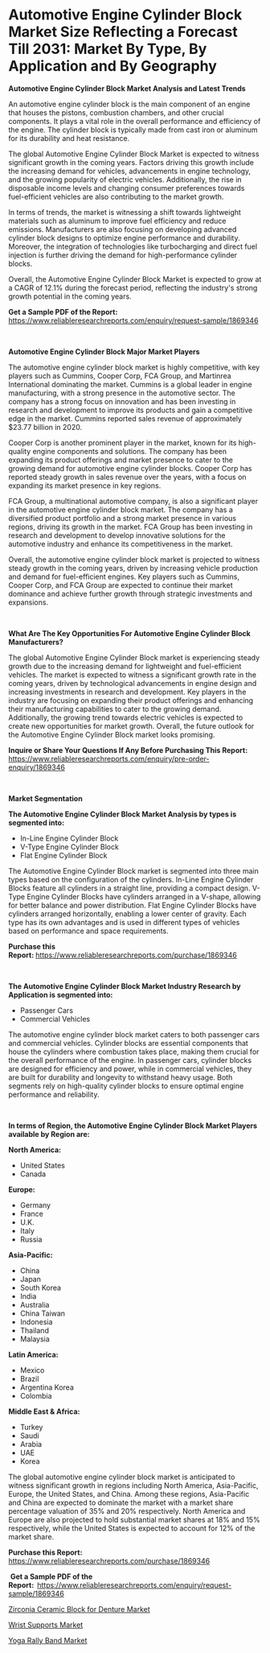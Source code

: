 <p><h1>Automotive Engine Cylinder Block Market Size Reflecting a Forecast Till 2031: Market By Type, By Application and By Geography</h1></p><p><strong>Automotive Engine Cylinder Block Market Analysis and Latest Trends</strong></p>
<p><p>An automotive engine cylinder block is the main component of an engine that houses the pistons, combustion chambers, and other crucial components. It plays a vital role in the overall performance and efficiency of the engine. The cylinder block is typically made from cast iron or aluminum for its durability and heat resistance.</p><p>The global Automotive Engine Cylinder Block Market is expected to witness significant growth in the coming years. Factors driving this growth include the increasing demand for vehicles, advancements in engine technology, and the growing popularity of electric vehicles. Additionally, the rise in disposable income levels and changing consumer preferences towards fuel-efficient vehicles are also contributing to the market growth.</p><p>In terms of trends, the market is witnessing a shift towards lightweight materials such as aluminum to improve fuel efficiency and reduce emissions. Manufacturers are also focusing on developing advanced cylinder block designs to optimize engine performance and durability. Moreover, the integration of technologies like turbocharging and direct fuel injection is further driving the demand for high-performance cylinder blocks.</p><p>Overall, the Automotive Engine Cylinder Block Market is expected to grow at a CAGR of 12.1% during the forecast period, reflecting the industry's strong growth potential in the coming years.</p></p>
<p><strong>Get a Sample PDF of the Report:&nbsp;</strong> <a href="https://www.reliableresearchreports.com/enquiry/request-sample/1869346">https://www.reliableresearchreports.com/enquiry/request-sample/1869346</a></p>
<p>&nbsp;</p>
<p><strong>Automotive Engine Cylinder Block Major Market Players</strong></p>
<p><p>The automotive engine cylinder block market is highly competitive, with key players such as Cummins, Cooper Corp, FCA Group, and Martinrea International dominating the market. Cummins is a global leader in engine manufacturing, with a strong presence in the automotive sector. The company has a strong focus on innovation and has been investing in research and development to improve its products and gain a competitive edge in the market. Cummins reported sales revenue of approximately $23.77 billion in 2020.</p><p>Cooper Corp is another prominent player in the market, known for its high-quality engine components and solutions. The company has been expanding its product offerings and market presence to cater to the growing demand for automotive engine cylinder blocks. Cooper Corp has reported steady growth in sales revenue over the years, with a focus on expanding its market presence in key regions.</p><p>FCA Group, a multinational automotive company, is also a significant player in the automotive engine cylinder block market. The company has a diversified product portfolio and a strong market presence in various regions, driving its growth in the market. FCA Group has been investing in research and development to develop innovative solutions for the automotive industry and enhance its competitiveness in the market.</p><p>Overall, the automotive engine cylinder block market is projected to witness steady growth in the coming years, driven by increasing vehicle production and demand for fuel-efficient engines. Key players such as Cummins, Cooper Corp, and FCA Group are expected to continue their market dominance and achieve further growth through strategic investments and expansions.</p></p>
<p>&nbsp;</p>
<p><strong>What Are The Key Opportunities For Automotive Engine Cylinder Block Manufacturers?</strong></p>
<p><p>The global Automotive Engine Cylinder Block market is experiencing steady growth due to the increasing demand for lightweight and fuel-efficient vehicles. The market is expected to witness a significant growth rate in the coming years, driven by technological advancements in engine design and increasing investments in research and development. Key players in the industry are focusing on expanding their product offerings and enhancing their manufacturing capabilities to cater to the growing demand. Additionally, the growing trend towards electric vehicles is expected to create new opportunities for market growth. Overall, the future outlook for the Automotive Engine Cylinder Block market looks promising.</p></p>
<p><strong>Inquire or Share Your Questions If Any Before Purchasing This Report:</strong> <a href="https://www.reliableresearchreports.com/enquiry/pre-order-enquiry/1869346">https://www.reliableresearchreports.com/enquiry/pre-order-enquiry/1869346</a></p>
<p>&nbsp;</p>
<p><strong>Market Segmentation</strong></p>
<p><strong>The Automotive Engine Cylinder Block Market Analysis by types is segmented into:</strong></p>
<p><ul><li>In-Line Engine Cylinder Block</li><li>V-Type Engine Cylinder Block</li><li>Flat Engine Cylinder Block</li></ul></p>
<p><p>The Automotive Engine Cylinder Block market is segmented into three main types based on the configuration of the cylinders. In-Line Engine Cylinder Blocks feature all cylinders in a straight line, providing a compact design. V-Type Engine Cylinder Blocks have cylinders arranged in a V-shape, allowing for better balance and power distribution. Flat Engine Cylinder Blocks have cylinders arranged horizontally, enabling a lower center of gravity. Each type has its own advantages and is used in different types of vehicles based on performance and space requirements.</p></p>
<p><strong>Purchase this Report:&nbsp;</strong><a href="https://www.reliableresearchreports.com/purchase/1869346">https://www.reliableresearchreports.com/purchase/1869346</a></p>
<p>&nbsp;</p>
<p><strong>The Automotive Engine Cylinder Block Market Industry Research by Application is segmented into:</strong></p>
<p><ul><li>Passenger Cars</li><li>Commercial Vehicles</li></ul></p>
<p><p>The automotive engine cylinder block market caters to both passenger cars and commercial vehicles. Cylinder blocks are essential components that house the cylinders where combustion takes place, making them crucial for the overall performance of the engine. In passenger cars, cylinder blocks are designed for efficiency and power, while in commercial vehicles, they are built for durability and longevity to withstand heavy usage. Both segments rely on high-quality cylinder blocks to ensure optimal engine performance and reliability.</p></p>
<p>&nbsp;</p>
<p><strong>In terms of Region, the Automotive Engine Cylinder Block Market Players available by Region are:</strong></p>
<p>
    <p> <strong> North America: </strong>
        <ul>
            <li>United States</li>
            <li>Canada</li>
        </ul>
        </p> 
    <p> <strong> Europe: </strong>
        <ul>
            <li>Germany</li>
            <li>France</li>
            <li>U.K.</li>
            <li>Italy</li>
            <li>Russia</li>
        </ul>
        </p> 
    <p> <strong> Asia-Pacific: </strong>
        <ul>
            <li>China</li>
            <li>Japan</li>
            <li>South Korea</li>
            <li>India</li>
            <li>Australia</li>
            <li>China Taiwan</li>
            <li>Indonesia</li>
            <li>Thailand</li>
            <li>Malaysia</li>
        </ul>
        </p> 
    <p> <strong> Latin America: </strong>
        <ul>
            <li>Mexico</li>
            <li>Brazil</li>
            <li>Argentina Korea</li>
            <li>Colombia</li>
        </ul>
        </p> 
    <p> <strong> Middle East & Africa: </strong>
        <ul>
            <li>Turkey</li>
            <li>Saudi</li>
            <li>Arabia</li>
            <li>UAE</li>
            <li>Korea</li>
        </ul>
    </p>
    </p>
<p><p>The global automotive engine cylinder block market is anticipated to witness significant growth in regions including North America, Asia-Pacific, Europe, the United States, and China. Among these regions, Asia-Pacific and China are expected to dominate the market with a market share percentage valuation of 35% and 20% respectively. North America and Europe are also projected to hold substantial market shares at 18% and 15% respectively, while the United States is expected to account for 12% of the market share.</p></p>
<p><strong>Purchase this Report: </strong><a href="https://www.reliableresearchreports.com/purchase/1869346">https://www.reliableresearchreports.com/purchase/1869346</a></p>
<p>&nbsp;<strong>Get a Sample PDF of the Report:&nbsp;&nbsp;</strong><a href="https://www.reliableresearchreports.com/enquiry/request-sample/1869346">https://www.reliableresearchreports.com/enquiry/request-sample/1869346</a></p>
<p><strong></strong></p>
<p><p><a href="https://view.publitas.com/reportprime-1/zirconia-ceramic-block-for-denture-market-research-report-provides-thorough-industry-overview-which-offers-an-in-depth-analysis-of-product-trends-and-new-market-divisions/">Zirconia Ceramic Block for Denture Market</a></p><p><a href="https://view.publitas.com/reportprime-1/wrist-supports-market-size-share-trends-analysis-report-by-application-regional-outlook-competitive-strategies-and-segment-forecasts-2023-2030/">Wrist Supports Market</a></p><p><a href="https://view.publitas.com/reportprime-1/yoga-rally-band-market-size-market-share-and-global-market-analysis-report-2023-2030/">Yoga Rally Band Market</a></p></p>